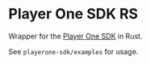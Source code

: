 # Player One SDK RS

Wrapper for the [Player One SDK](https://player-one-astronomy.com/service/software) in Rust.

See `playerone-sdk/examples` for usage.
